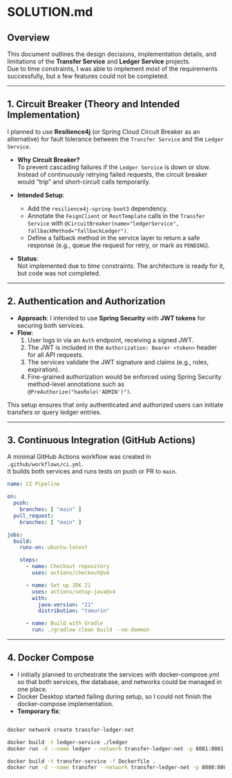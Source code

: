 # SOLUTION.md

## Overview
This document outlines the design decisions, implementation details, and limitations of the **Transfer Service** and **Ledger Service** projects.  
Due to time constraints, I was able to implement most of the requirements successfully, but a few features could not be completed.

---

## 1. Circuit Breaker (Theory and Intended Implementation)
I planned to use **Resilience4j** (or Spring Cloud Circuit Breaker as an alternative) for fault tolerance between the `Transfer Service` and the `Ledger Service`.

- **Why Circuit Breaker?**  
  To prevent cascading failures if the `Ledger Service` is down or slow. Instead of continuously retrying failed requests, the circuit breaker would “trip” and short-circuit calls temporarily.

- **Intended Setup**:
    - Add the `resilience4j-spring-boot3` dependency.
    - Annotate the `FeignClient` or `RestTemplate` calls in the `Transfer Service` with `@CircuitBreaker(name="ledgerService", fallbackMethod="fallbackLedger")`.
    - Define a fallback method in the service layer to return a safe response (e.g., queue the request for retry, or mark as `PENDING`).

- **Status**:  
  Not implemented due to time constraints. The architecture is ready for it, but code was not completed.

---

## 2. Authentication and Authorization
- **Approach**: I intended to use **Spring Security** with **JWT tokens** for securing both services.
- **Flow**:
    1. User logs in via an `Auth` endpoint, receiving a signed JWT.
    2. The JWT is included in the `Authorization: Bearer <token>` header for all API requests.
    3. The services validate the JWT signature and claims (e.g., roles, expiration).
    4. Fine-grained authorization would be enforced using Spring Security method-level annotations such as `@PreAuthorize("hasRole('ADMIN')")`.

This setup ensures that only authenticated and authorized users can initiate transfers or query ledger entries.

---

## 3. Continuous Integration (GitHub Actions)
A minimal GitHub Actions workflow was created in `.github/workflows/ci.yml`.  
It builds both services and runs tests on push or PR to `main`.

```yaml
name: CI Pipeline

on:
  push:
    branches: [ "main" ]
  pull_request:
    branches: [ "main" ]

jobs:
  build:
    runs-on: ubuntu-latest

    steps:
      - name: Checkout repository
        uses: actions/checkout@v4

      - name: Set up JDK 21
        uses: actions/setup-java@v4
        with:
          java-version: "21"
          distribution: "temurin"

      - name: Build with Gradle
        run: ./gradlew clean build --no-daemon
```
---

## 4. Docker Compose
- I initially planned to orchestrate the services with docker-compose.yml so that both services, the database, and networks could be managed in one place.
- Docker Desktop started failing during setup, so I could not finish the docker-compose implementation.
- **Temporary fix**:
```bash

docker network create transfer-ledger-net

docker build -t ledger-service ./ledger
docker run -d --name ledger --network transfer-ledger-net -p 8081:8081 ledger-service

docker build -t transfer-service -f Dockerfile .
docker run -d --name transfer --network transfer-ledger-net -p 8080:8080 -e LEDGER_URL=http://ledger:8081 transfer-service

```
